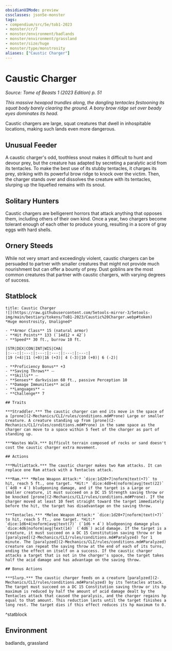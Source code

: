 ```yaml
---
obsidianUIMode: preview
cssclasses: json5e-monster
tags:
- compendium/src/5e/tob1-2023
- monster/cr/7
- monster/environment/badlands
- monster/environment/grassland
- monster/size/huge
- monster/type/monstrosity
aliases: ["Caustic Charger"]
---
```

# Caustic Charger
*Source: Tome of Beasts 1 (2023 Edition) p. 51*  

*This massive hexapod trundles along, the dangling tentacles festooning its squat body barely clearing the ground. A bony brow ridge set over beady eyes dominates its head.*

Caustic chargers are large, squat creatures that dwell in inhospitable locations, making such lands even more dangerous.

## Unusual Feeder

A caustic charger's odd, toothless snout makes it difficult to hunt and devour prey, but the creature has adapted by secreting a paralytic acid from its tentacles. To make the best use of its stubby tentacles, it charges its prey, striking with its powerful brow ridge to knock over the victim. Then, the charger stands over and dissolves the creature with its tentacles, slurping up the liquefied remains with its snout.

## Solitary Hunters

Caustic chargers are belligerent horrors that attack anything that opposes them, including others of their own kind. Once a year, two chargers become tolerant enough of each other to produce young, resulting in a score of gray eggs with hard shells.

## Ornery Steeds

While not very smart and exceedingly violent, caustic chargers can be persuaded to partner with smaller creatures that might not provide much nourishment but can offer a bounty of prey. Dust goblins are the most common creatures that partner with caustic chargers, with varying degrees of success.

## Statblock

```ad-statblock
title: Caustic Charger
![](https://raw.githubusercontent.com/5etools-mirror-3/5etools-img/main/bestiary/tokens/ToB1-2023/Caustic%20Charger.webp#token)
*Huge monstrosity, Unaligned*

- **Armor Class** 15 (natural armor)
- **Hit Points** 133 (`14d12 + 42`)
- **Speed** 30 ft., burrow 10 ft.

|STR|DEX|CON|INT|WIS|CHA|
|:---:|:---:|:---:|:---:|:---:|:---:|
|19 (+4)|11 (+0)|16 (+3)| 4 (-3)|10 (+0)| 6 (-2)|

- **Proficiency Bonus** +3
- **Saving Throws** ⏤
- **Skills** ⏤
- **Senses** darkvision 60 ft., passive Perception 10
- **Damage Immunities** acid
- **Languages** —
- **Challenge** 7

## Traits

***Straddler.*** The caustic charger can end its move in the space of a [prone](2-Mechanics/CLI/rules/conditions.md#Prone) Large or smaller creature. A creature standing up from [prone](2-Mechanics/CLI/rules/conditions.md#Prone) in the same space as the charger can move to a space within 5 feet of the charger as part of standing up.

***Wastes Walk.*** Difficult terrain composed of rocks or sand doesn't cost the caustic charger extra movement.

## Actions

***Multiattack.*** The caustic charger makes two Ram attacks. It can replace one Ram attack with a Tentacles attack.

***Ram.*** *Melee Weapon Attack:* `dice:1d20+7|noform|text(+7)` to hit, reach 5 ft., one target. *Hit:* `dice:4d8+4|noform|avg|text(22)` (`4d8 + 4`) bludgeoning damage, and if the target is a Large or smaller creature, it must succeed on a DC 15 Strength saving throw or be knocked [prone](2-Mechanics/CLI/rules/conditions.md#Prone). If the charger moved at least 10 feet straight toward the target immediately before the hit, the target has disadvantage on the saving throw.

***Tentacles.*** *Melee Weapon Attack:* `dice:1d20+7|noform|text(+7)` to hit, reach 5 ft., one target. *Hit:* `dice:1d6+4|noform|avg|text(7)` (`1d6 + 4`) bludgeoning damage plus `dice:4d6|noform|avg|text(14)` (`4d6`) acid damage. If the target is a creature, it must succeed on a DC 15 Constitution saving throw or be [paralyzed](2-Mechanics/CLI/rules/conditions.md#Paralyzed) for 1 minute. The [paralyzed](2-Mechanics/CLI/rules/conditions.md#Paralyzed) creature can repeat the saving throw at the end of each of its turns, ending the effect on itself on a success. If the caustic charger attacks a target that is not in the charger's space, the target takes half the acid damage and has advantage on the saving throw.

## Bonus Actions

***Slurp.*** The caustic charger feeds on a creature [paralyzed](2-Mechanics/CLI/rules/conditions.md#Paralyzed) by its Tentacles attack. The target must succeed on a DC 15 Constitution saving throw or its hp maximum is reduced by half the amount of acid damage dealt by the Tentacles attack that caused the paralysis, and the charger regains hp equal to that amount. This reduction lasts until the target finishes a long rest. The target dies if this effect reduces its hp maximum to 0.
```
^statblock

## Environment

badlands, grassland